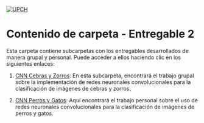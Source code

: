 [![UPCH](https://img.shields.io/badge/UPCH-%20-101010?style=for-the-badge&logo=universities&logoColor=white&labelColor=FFD700)](https://www.cayetano.edu.pe/)


# Contenido de carpeta - Entregable 2

Esta carpeta contiene subcarpetas con los entregables desarrollados de manera grupal y personal. Puede acceder a ellos haciendo clic en los siguientes enlaces:

1. [CNN Cebras y Zorros](/PI1/Entregables/Entregable_2/CNN_cebras_y_zorros_(grupal)/grupal.md): En esta subcarpeta, encontrará el trabajo grupal sobre la implementación de redes neuronales convolucionales para la clasificación de imágenes de cebras y zorros.

2. [CNN Perros y Gatos](/PI1/Entregables/Entregable_2/CNN_perros_y_gatos_(personal)/personal.md): Aquí encontrará el trabajo personal sobre el uso de redes neuronales convolucionales para la clasificación de imágenes de perros y gatos.
